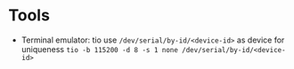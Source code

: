 # Tools
- Terminal emulator: tio use `/dev/serial/by-id/<device-id>` as device for uniqueness
  `tio -b 115200 -d 8 -s 1 none /dev/serial/by-id/<device-id>`
